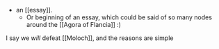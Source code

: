 - an [[essay]].
  - Or beginning of an essay, which could be said of so many nodes around the [[Agora of Flancia]] :)

I say we *will* defeat [[Moloch]], and the reasons are simple